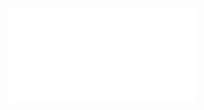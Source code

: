 ![](Notatki/Semestr%203/Języki%20programowania/Wykłady/Wykład%205/Wyk05-jvm-wlasciwosci_watki_wyjatki-TK.pdf)
